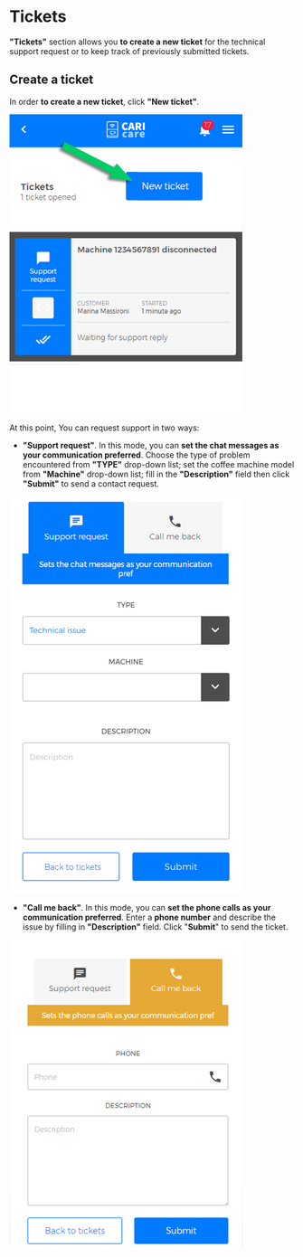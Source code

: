 # Tickets

**"Tickets"** section allows you **to create a new ticket** for the technical support request or to keep track of previously submitted tickets.


## Create a ticket

In order **to create a new ticket**, click **"New ticket"**.

<kbd>![Add New Ticket](_images/tickets-01-eng.png)</kbd>

At this point, You can request support in two ways:

- **"Support request"**. In this mode, you can **set the chat messages as your communication preferred**. Choose the type of problem encountered from **"TYPE"** drop-down list; set the coffee machine model from **"Machine"** drop-down list; fill in the **"Description"** field then click **"Submit"** to send a contact request.

<kbd>![Support Request](_images/tickets-02-eng.png)</kbd>


- **"Call me back"**. In this mode, you can **set the phone calls as your communication preferred**. Enter a **phone number** and describe the issue by filling in **"Description"** field. Click "**Submit**" to send the ticket. 

<kbd>![Call me back](_images/tickets-03-callmeback.png)</kbd>











